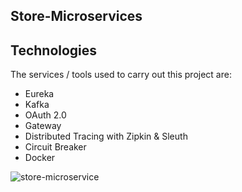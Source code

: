 ## Store-Microservices 


## Technologies

The services / tools used to carry out this project are:

- Eureka
- Kafka
- OAuth 2.0
- Gateway
- Distributed Tracing with Zipkin & Sleuth
- Circuit Breaker
- Docker


![store-microservice](https://user-images.githubusercontent.com/86859904/170171178-8c7b0056-0d87-4e59-ac75-1f506aa8eaa2.PNG)

